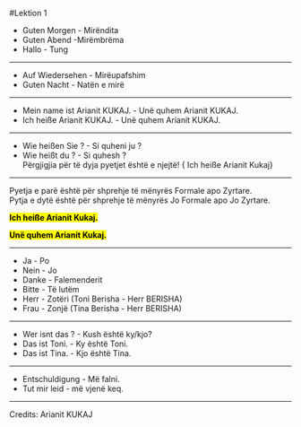 #Lektion 1

- Guten Morgen - Mirëndita
- Guten Abend -Mirëmbrëma
- Hallo - Tung

---

- Auf Wiedersehen - Mirëupafshim
- Guten Nacht - Natën e mirë

---

- Mein name ist Arianit KUKAJ. - Unë quhem Arianit KUKAJ.
- Ich heiße Arianit KUKAJ. - Unë quhem Arianit KUKAJ.

---

- Wie heißen Sie ? - Si quheni ju ?
- Wie heißt du ? - Si quhesh ?  
  Përgjigjia për të dyja pyetjet është e njejtë! { Ich heiße Arianit Kukaj}

---

Pyetja e parë është për shprehje të mënyrës Formale apo Zyrtare.  
Pytja e dytë është për shprehje të mënyrës Jo Formale apo Jo Zyrtare.

<mark>**Ich heiße Arianit Kukaj.**</mark>

**<mark>Unë quhem Arianit Kukaj.</mark>**

---

- Ja - Po
- Nein - Jo
- Danke - Falemenderit
- Bitte - Të lutëm
- Herr - Zotëri (Toni Berisha - Herr BERISHA)
- Frau - Zonjë (Tina Berisha - Herr BERISHA)

---

- Wer isnt das ? - Kush është ky/kjo?
- Das ist Toni. - Ky është Toni.
- Das ist Tina. - Kjo është Tina.

---

- Entschuldigung - Më falni.
- Tut mir leid - më vjenë keq.
---
Credits: Arianit KUKAJ
